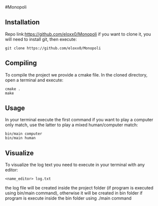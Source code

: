 #Monopoli
## Installation
Repo link:https://github.com/eloxx0/Monopoli if you want to clone it, you will need to install git, then execute:
```
git clone https://github.com/eloxx0/Monopoli 
```
## Compiling
To compile the project we provide a cmake file. In the cloned directory, open a terminal and execute:
```
cmake .
make
```
## Usage
In your terminal execute the first command if you want to play a computer only match, use the latter to play a mixed human/computer match:
```
bin/main computer
bin/main human
```
## Visualize
To visualize the log text you need to execute in your terminal with any editor:
```
<name_editor> log.txt
```
the log file will be created inside the project folder (if program is executed using bin/main command), otherwise
it will be created in bin folder if program is execute inside the bin folder using ./main command
